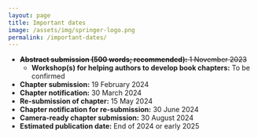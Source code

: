 ```yaml
---
layout: page
title: Important dates
image: /assets/img/springer-logo.png
permalink: /important-dates/
---
```


- ~~**Abstract submission (500 words; recommended):** 1 November 2023~~
    - **Workshop(s) for helping authors to develop book chapters:** To be confirmed
- **Chapter submission:** 19 February 2024
- **Chapter notification:** 30 March 2024
- **Re-submission of chapter:** 15 May 2024
- **Chapter notification for re-submission:** 30 June 2024
- **Camera-ready chapter submission:** 30 August 2024
- **Estimated publication date:** End of 2024 or early 2025